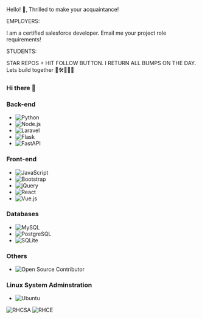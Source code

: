  
Hello! 👋, Thrilled to make your acquaintance!

EMPLOYERS: 

I am a certified salesforce developer. Email me your project role requirements!

STUDENTS: 

STAR REPOS + HIT FOLLOW BUTTON. I RETURN ALL BUMPS ON THE DAY. 
Lets build together 🧱🛠️👷🏻‍♀️

### Hi there 👋

### Back-end
- ![Python](https://img.shields.io/badge/python-3670A0?style=for-the-badge&logo=python&logoColor=ffdd54)
- ![Node.js](https://img.shields.io/badge/Node.js-43853D?style=for-the-badge&logo=node.js&logoColor=white)
- ![Laravel](https://img.shields.io/badge/laravel-%23FF2D20.svg?style=for-the-badge&logo=laravel&logoColor=white)
- ![Flask](https://img.shields.io/badge/flask-%23000.svg?style=for-the-badge&logo=flask&logoColor=white)
- ![FastAPI](https://img.shields.io/badge/FastAPI-005571?style=for-the-badge&logo=fastapi)

### Front-end

- ![JavaScript](https://img.shields.io/badge/javascript-%23323330.svg?style=for-the-badge&logo=javascript&logoColor=%23F7DF1E)
- ![Bootstrap](https://img.shields.io/badge/bootstrap-%23563D7C.svg?style=for-the-badge&logo=bootstrap&logoColor=white)
- ![jQuery](https://img.shields.io/badge/jquery-%230769AD.svg?style=for-the-badge&logo=jquery&logoColor=white)
- ![React](https://img.shields.io/badge/react-%2320232a.svg?style=for-the-badge&logo=react&logoColor=%2361DAFB)
- ![Vue.js](https://img.shields.io/badge/vuejs-%2335495e.svg?style=for-the-badge&logo=vuedotjs&logoColor=%234FC08D)

### Databases

- ![MySQL](https://img.shields.io/badge/MySQL-00000F?style=for-the-badge&logo=mysql&logoColor=white)
- ![PostgreSQL](https://img.shields.io/badge/PostgreSQL-316192?style=for-the-badge&logo=postgresql&logoColor=white)
- ![SQLite](https://img.shields.io/badge/SQLite-07405E?style=for-the-badge&logo=sqlite&logoColor=white)

### Others

- ![Open Source Contributor](https://img.shields.io/badge/open%20source%20contributor-239120?style=for-the-badge&logo=hand&logoColor=white)

### Linux System Adminstration

* ![Ubuntu](https://img.shields.io/badge/Ubuntu-E95420?style=for-the-badge&logo=ubuntu&logoColor=white)

<img alt="RHCSA" src="https://i.imgur.com/W8L1HG7.png" />
<img alt="RHCE" src="https://i.imgur.com/OLuhWjJ.png" />
